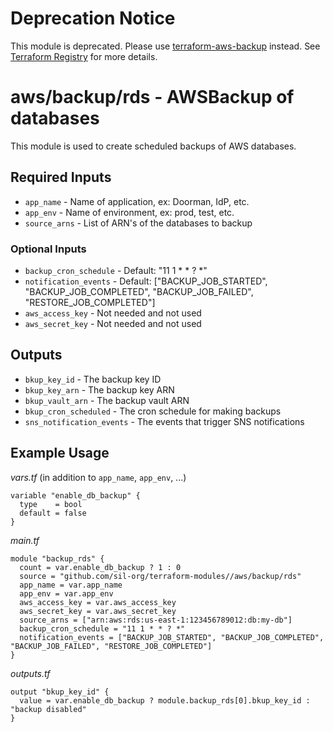 # Deprecation Notice

This module is deprecated. Please use [terraform-aws-backup](https://github.com/sil-org/terraform-aws-backup) instead. See [Terraform Registry](https://registry.terraform.io/modules/sil-org/backup/aws/latest) for more details. 

# aws/backup/rds - AWSBackup of databases
This module is used to create scheduled backups of AWS databases.


## Required Inputs

- `app_name` - Name of application, ex: Doorman, IdP, etc.
- `app_env` - Name of environment, ex: prod, test, etc.
- `source_arns` - List of ARN's of the databases to backup

### Optional Inputs

- `backup_cron_schedule` - Default: "11 1 * * ? *"
- `notification_events` - Default: ["BACKUP_JOB_STARTED", "BACKUP_JOB_COMPLETED", "BACKUP_JOB_FAILED", "RESTORE_JOB_COMPLETED"]
- `aws_access_key` - Not needed and not used
- `aws_secret_key` - Not needed and not used


## Outputs

- `bkup_key_id` - The backup key ID
- `bkup_key_arn` - The backup key ARN
- `bkup_vault_arn` - The backup vault ARN
- `bkup_cron_scheduled` - The cron schedule for making backups
- `sns_notification_events` - The events that trigger SNS notifications


## Example Usage

*vars.tf* (in addition to `app_name`, `app_env`, ...)
```hcl
variable "enable_db_backup" {
  type    = bool
  default = false
}
```


*main.tf*
```hcl
module "backup_rds" {
  count = var.enable_db_backup ? 1 : 0
  source = "github.com/sil-org/terraform-modules//aws/backup/rds"
  app_name = var.app_name
  app_env = var.app_env
  aws_access_key = var.aws_access_key
  aws_secret_key = var.aws_secret_key
  source_arns = ["arn:aws:rds:us-east-1:123456789012:db:my-db"]
  backup_cron_schedule = "11 1 * * ? *"
  notification_events = ["BACKUP_JOB_STARTED", "BACKUP_JOB_COMPLETED", "BACKUP_JOB_FAILED", "RESTORE_JOB_COMPLETED"]
}
```

*outputs.tf*
```hcl
output "bkup_key_id" {
  value = var.enable_db_backup ? module.backup_rds[0].bkup_key_id : "backup disabled"
}
```
